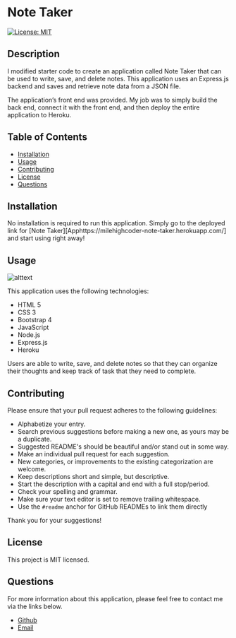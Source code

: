 # Note Taker

[![License: MIT](https://img.shields.io/badge/License-MIT-yellow.svg)](https://opensource.org/licenses/MIT)

## Description

I modified starter code to create an application called Note Taker that can be used to write, save, and delete notes. This application uses an Express.js backend and saves and retrieve note data from a JSON file.

The application’s front end was provided. My job was to simply build the back end, connect it with the front end, and then deploy the entire application to Heroku.

## Table of Contents

* [Installation](#installation)
* [Usage](#usage)
* [Contributing](#contributing)
* [License](#license)
* [Questions](#questions)

## Installation

No installation is required to run this application. Simply go to the deployed link for [Note Taker][Apphttps://milehighcoder-note-taker.herokuapp.com/] and start using right away!

## Usage

![alttext](assets/note-taker.gif "App Preview")

This application uses the following technologies:

* HTML 5
* CSS 3
* Bootstrap 4
* JavaScript
* Node.js
* Express.js
* Heroku

Users are able to write, save, and delete notes so that they can organize their thoughts and keep track of task that they need to complete.

## Contributing

Please ensure that your pull request adheres to the following guidelines:

* Alphabetize your entry.
* Search previous suggestions before making a new one, as yours may be a duplicate.
* Suggested README's should be beautiful and/or stand out in some way.
* Make an individual pull request for each suggestion.
* New categories, or improvements to the existing categorization are welcome.
* Keep descriptions short and simple, but descriptive.
* Start the description with a capital and end with a full stop/period.
* Check your spelling and grammar.
* Make sure your text editor is set to remove trailing whitespace.
* Use the `#readme` anchor for GitHub READMEs to link them directly

Thank you for your suggestions!

## License

This project is MIT licensed.

## Questions

For more information about this application, please feel free to contact me via the links below.

- [Github](https://www.github.com/milehighcoder)
- [Email](mailto:mgmartnz@icloud.com)
